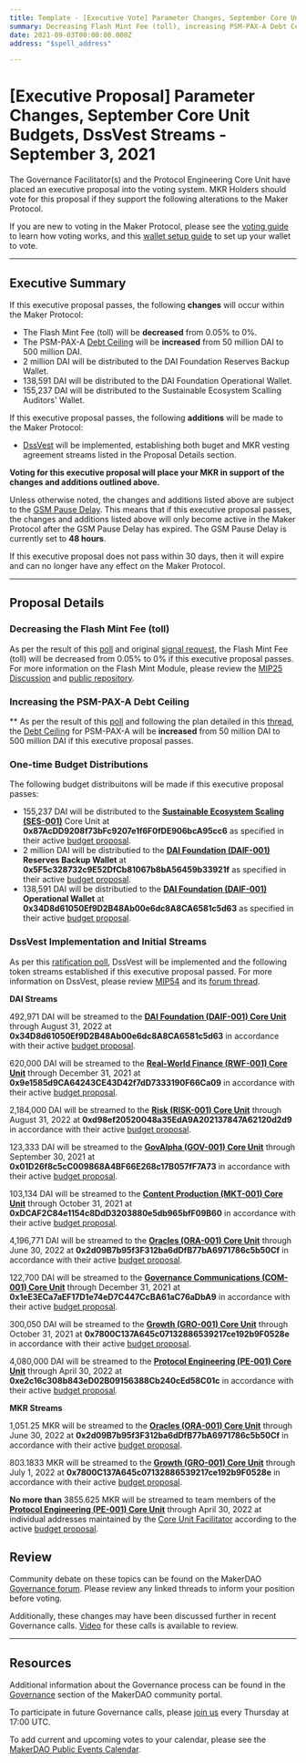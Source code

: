 ```yaml
---
title: Template - [Executive Vote] Parameter Changes, September Core Unit Budgets, DssVest Streams - September 3, 2021
summary: Decreasing Flash Mint Fee (toll), increasing PSM-PAX-A Debt Ceiling, distributing Core Unit Budgets, and establishing DssVest streams for budgets and MKR vesting.
date: 2021-09-03T00:00:00.000Z
address: "$spell_address"

---
```

# [Executive Proposal] Parameter Changes, September Core Unit Budgets, DssVest Streams - September 3, 2021

The Governance Facilitator(s) and the Protocol Engineering Core Unit have placed an executive proposal into the voting system. MKR Holders should vote for this proposal if they support the following alterations to the Maker Protocol.

If you are new to voting in the Maker Protocol, please see the [voting guide](https://community-development.makerdao.com/en/learn/governance/how-voting-works/) to learn how voting works, and this [wallet setup guide](https://community-development.makerdao.com/en/learn/governance/voting-setup/) to set up your wallet to vote.

---

## Executive Summary

If this executive proposal passes, the following **changes** will occur within the Maker Protocol:
- The Flash Mint Fee (toll) will be **decreased** from 0.05% to 0%.
- The PSM-PAX-A [Debt Ceiling](https://makerdao.world/en/learn/governance/param-debt-ceiling) will be **increased** from 50 million DAI to 500 million DAI.
- 2 million DAI will be distributed to the DAI Foundation Reserves Backup Wallet.
- 138,591 DAI will be distributed to the DAI Foundation Operational Wallet.
- 155,237 DAI will be distributed to the Sustainable Ecosystem Scalling Auditors' Wallet.

If this executive proposal passes, the following **additions** will be made to the Maker Protocol:
- [DssVest](https://mips.makerdao.com/mips/details/MIP54) will be implemented, establishing both buget and MKR vesting agreement streams listed in the Proposal Details section.

**Voting for this executive proposal will place your MKR in support of the changes and additions outlined above.**

Unless otherwise noted, the changes and additions listed above are subject to the [GSM Pause Delay](https://community-development.makerdao.com/en/learn/governance/param-gsm-pause-delay). This means that if this executive proposal passes, the changes and additions listed above will only become active in the Maker Protocol after the GSM Pause Delay has expired. The GSM Pause Delay is currently set to **48 hours**.

If this executive proposal does not pass within 30 days, then it will expire and can no longer have any effect on the Maker Protocol.

---

## Proposal Details

### Decreasing the Flash Mint Fee (toll) 

As per the result of this [poll](https://vote.makerdao.com/polling/QmPvcF8K?network=mainnet#poll-detail) and original [signal request](https://forum.makerdao.com/t/signal-request-lower-the-flash-mint-fee-to-0/9847), the Flash Mint Fee (toll) will be decreased from 0.05% to 0% if this executive proposal passes. For more information on the Flash Mint Module, please review the [MIP25 Discussion](https://forum.makerdao.com/t/mip25-flash-mint-module/4400) and [public repository](https://github.com/makerdao/dss-flash). 

### Increasing the PSM-PAX-A Debt Ceiling
**
As per the result of this [poll](https://vote.makerdao.com/polling/QmdBrVKD?network=mainnet#poll-detail) and following the plan detailed in this [thread](https://forum.makerdao.com/t/2021-august-20-exec-update-pax-psm-at-50m-this-week/9958), the [Debt Ceiling](https://makerdao.world/en/learn/governance/param-debt-ceiling) for PSM-PAX-A will be **increased** from 50 million DAI to 500 million DAI if this executive proposal passes.

### One-time Budget Distributions

The following budget distribuitons will be made if this executive proposal passes:

- 155,237 DAI will be distributed to the **[Sustainable Ecosystem Scaling (SES-001)](https://mips.makerdao.com/mips/details/MIP39c2SP10)** Core Unit at **0x87AcDD9208f73bFc9207e1f6F0fDE906bcA95cc6** as specified in their active [budget proposal](https://mips.makerdao.com/mips/details/MIP40c3SP10).
- 2 million DAI will be distributied to the **[DAI Foundation (DAIF-001)](https://mips.makerdao.com/mips/details/MIP39c2SP17) Reserves Backup Wallet** at **0x5F5c328732c9E52DfCb81067b8bA56459b33921f** as specified in their active [budget proposal](https://mips.makerdao.com/mips/details/MIP40c3SP24).
- 138,591 DAI will be distributied to the **[DAI Foundation (DAIF-001)](https://mips.makerdao.com/mips/details/MIP39c2SP17) Operational Wallet** at **0x34D8d61050Ef9D2B48Ab00e6dc8A8CA6581c5d63** as specified in their active [budget proposal](https://mips.makerdao.com/mips/details/MIP40c3SP24).

### DssVest Implementation and Initial Streams

As per this [ratification poll](https://vote.makerdao.com/polling/QmPfjETk?network=mainnet#poll-detail), DssVest will be implemented and the following token streams established if this executive proposal passed. For more information on DssVest, please review [MIP54](https://mips.makerdao.com/mips/details/MIP54) and its [forum thread](https://forum.makerdao.com/t/mip-54-dssvest/8025).

**DAI Streams**

492,971 DAI will be streamed to the **[DAI Foundation (DAIF-001) Core Unit](https://mips.makerdao.com/mips/details/MIP39c2SP17)** through August 31, 2022 at **0x34D8d61050Ef9D2B48Ab00e6dc8A8CA6581c5d63** in accordance with their active [budget proposal](https://mips.makerdao.com/mips/details/MIP40c3SP24).

620,000 DAI will be streamed to the **[Real-World Finance (RWF-001) Core Unit](https://mips.makerdao.com/mips/details/MIP39c2SP1)** through December 31, 2021 at **0x9e1585d9CA64243CE43D42f7dD7333190F66Ca09** in accordance with their active [budget proposal](https://mips.makerdao.com/mips/details/MIP40c3SP12).

2,184,000 DAI will be streamed to the **[Risk (RISK-001) Core Unit](https://mips.makerdao.com/mips/details/MIP39c2SP2)** through August 31, 2022 at **0xd98ef20520048a35EdA9A202137847A62120d2d9** in accordance with their active [budget proposal](https://mips.makerdao.com/mips/details/MIP40c3SP13).

123,333 DAI will be streamed to the **[GovAlpha (GOV-001) Core Unit](https://mips.makerdao.com/mips/details/MIP39c2SP3)** through September 30, 2021 at **0x01D26f8c5cC009868A4BF66E268c17B057fF7A73** in accordance with their active [budget proposal](https://mips.makerdao.com/mips/details/MIP40c3SP11).

103,134 DAI will be streamed to the **[Content Production (MKT-001) Core Unit](https://mips.makerdao.com/mips/details/MIP39c2SP5)** through October 31, 2021 at **0xDCAF2C84e1154c8DdD3203880e5db965bfF09B60** in accordance with their active [budget proposal](https://mips.makerdao.com/mips/details/MIP40c3SP21).

4,196,771 DAI will be streamed to the **[Oracles (ORA-001) Core Unit](https://mips.makerdao.com/mips/details/MIP39c2SP13)** through June 30, 2022 at **0x2d09B7b95f3F312ba6dDfB77bA6971786c5b50Cf** in accordance with their active [budget proposal](https://mips.makerdao.com/mips/details/MIP40c3SP15).

122,700 DAI will be streamed to the **[Governance Communications (COM-001) Core Unit](https://mips.makerdao.com/mips/details/MIP39c2SP8)** through December 31, 2021 at **0x1eE3ECa7aEF17D1e74eD7C447CcBA61aC76aDbA9** in accordance with their active [budget proposal](https://mips.makerdao.com/mips/details/MIP40c3SP8).

300,050 DAI will be streamed to the **[Growth (GRO-001) Core Unit](https://mips.makerdao.com/mips/details/MIP39c2SP4)** through October 31, 2021 at **0x7800C137A645c07132886539217ce192b9F0528e** in accordance with their active [budget proposal](https://mips.makerdao.com/mips/details/MIP40c3SP19).

4,080,000 DAI will be streamed to the **[Protocol Engineering (PE-001) Core Unit](https://mips.makerdao.com/mips/details/MIP39c2SP7)** through April 30, 2022 at **0xe2c16c308b843eD02B09156388Cb240cEd58C01c** in accordance with their active [budget proposal](https://mips.makerdao.com/mips/details/MIP40c3SP7).

**MKR Streams**

1,051.25 MKR will be streamed to the **[Oracles (ORA-001) Core Unit](https://mips.makerdao.com/mips/details/MIP39c2SP13)** through June 30, 2022 at **0x2d09B7b95f3F312ba6dDfB77bA6971786c5b50Cf** in accordance with their active [budget proposal](https://mips.makerdao.com/mips/details/MIP40c3SP15).

803.1833 MKR will be streamed to the **[Growth (GRO-001) Core Unit](https://mips.makerdao.com/mips/details/MIP39c2SP4)** through July 1, 2022 at **0x7800C137A645c07132886539217ce192b9F0528e** in accordance with their active [budget proposal](https://mips.makerdao.com/mips/details/MIP40c3SP19).

**No more than** 3855.625 MKR will be streamed to team members of the **[Protocol Engineering (PE-001) Core Unit](https://mips.makerdao.com/mips/details/MIP39c2SP7)** through April 30, 2022 at individual addresses maintained by the [Core Unit Facilitator](https://mips.makerdao.com/mips/details/MIP41c4SP7) according to the active [budget proposal](https://mips.makerdao.com/mips/details/MIP40c3SP7).


## Review

Community debate on these topics can be found on the MakerDAO [Governance forum](https://forum.makerdao.com/). Please review any linked threads to inform your position before voting.

Additionally, these changes may have been discussed further in recent Governance calls. [Video](https://www.youtube.com/playlist?list=PLLzkWCj8ywWNq5-90-Id6VPSsrk4OWVan) for these calls is available to review.

---

## Resources

Additional information about the Governance process can be found in the [Governance](https://community-development.makerdao.com/en/learn/governance) section of the MakerDAO community portal.

To participate in future Governance calls, please [join us](https://github.com/makerdao/community/tree/master/governance/governance-and-risk-meetings) every Thursday at 17:00 UTC.

To add current and upcoming votes to your calendar, please see the [MakerDAO Public Events Calendar](https://calendar.google.com/calendar/embed?src=makerdao.com_3efhm2ghipksegl009ktniomdk%40group.calendar.google.com&ctz=UTC&mode=week&showCalendars=0&showPrint=0).
